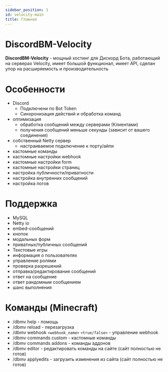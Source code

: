 ```yaml
---
sidebar_position: 1
id: velocity-main
title: Главная
---
```


# DiscordBM-Velocity

**DiscordBM-Velocity** - мощный хостинг для Дискорд Бота, работающий на серверах Velocity, имеет большой функционал, имеет API, сделан упор на расширяемость и производительность



# Особенности
  - Discord
    - Подключени по Bot Token
    - Синхронизация действий и обработка команд
  - оптимизация 
    - обработка сообщений между серверами (Клиентами)
    - получения сообщений меньше секунды (зависит от вашего соединения)
  - собственный Netty сервер
    - настраиваемое подключение к порту/айпи
  - кастомные команды
  - кастомные настройки webhook
  - кастомные настройки form
  - кастомные настройки страниц
  - настройка публичности/приватности
  - настройка внутренних сообщений
  - настройка логов

# Поддержка
  - MySQL
  - Netty io
  - embed-сообщений
  - кнопок
  - модальных форм
  - приватных/публичных сообщений
  - Текстовые игры
  - информация о пользователях
  - управление ролями
  - проверка разрешений
  - отправка/редактирование сообщений
  - ответ на сообщение
  - ответ рандомным сообщением
  - шанс выполнения

# Команды (Minecraft)
  - /dbmv help - помощь
  - /dbmv reload - перезагрузка
  - /dbmv webhook `<webhook_name>` `<true/false>` - управление webhook
  - /dbmv commands custom - кастомные команды
  - /dbmv commands addons - команды аддонов
  - /dbmv editor - редактировать команды на сайте (сайт полностью не готов)
  - /dbmv applyedits - загрузить изменения из сайта (сайт полностью не готов)

